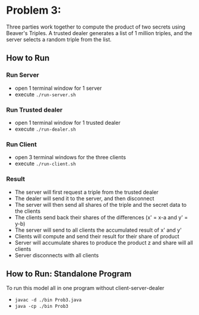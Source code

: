 # Problem 3: 
Three parties work together to compute the product of two secrets using Beaver's Triples. 
A trusted dealer generates a list of 1 million triples, and the server selects a random triple from the list.

## How to Run
### Run Server
- open 1 terminal window for 1 server
- execute `./run-server.sh`

### Run Trusted dealer
- open 1 terminal window for 1 trusted dealer
- execute `./run-dealer.sh`

### Run Client
- open 3 terminal windows for the three clients
- execute `./run-client.sh`

### Result
- The server will first request a triple from the trusted dealer
- The dealer will send it to the server, and then disconnect
- The server will then send all shares of the triple and the secret data to the clients
- The clients send back their shares of the differences (x' = x-a and y' = y-b)
- The server will send to all clients the accumulated result of x' and y'
- Clients will compute and send their result for their share of product
- Server will accumulate shares to produce the product z and share will all clients
- Server disconnects with all clients

## How to Run: Standalone Program
To run this model all in one program without client-server-dealer
- `javac -d ./bin Prob3.java`
- `java -cp ./bin Prob3`

